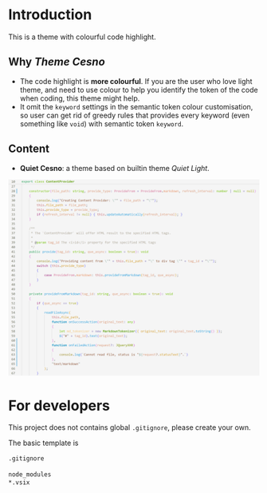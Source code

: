 Introduction
====

This is a theme with colourful code highlight.

Why *Theme Cesno*
----

* The code highlight is **more colourful**.
  If you are the user who love light theme, and need to use colour to
  help you identify the token of the code when coding,
  this theme might help.
* It omit the `keyword` settings in the semantic token colour customisation,
  so user can get rid of greedy rules that provides every keyword
  (even something like `void`) with semantic token `keyword`.

Content
----

* **Quiet Cesno**: a theme based on builtin theme *Quiet Light*.

![Quiet Light Example](https://github.com/OzelotVanilla/ThemeCesno/blob/main/img/Quiet%20Cesno%20Example.png?raw=true)

For developers
====

This project does not contains global `.gitignore`, please create your own.

The basic template is

```gitignore
.gitignore

node_modules
*.vsix
```

